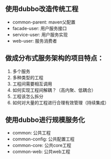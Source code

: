 ## 使用dubbo改造传统工程
- common-parent: maven父配置
- facade-user: 用户服务接口
- service-user: 用户服务实现
- web-user: 服务消费者

## 做成分布式服务架构的项目特点：
1. 多个服务
2. 多种类型的工程
3. 工程间需要相互调用
4. 如何实现工程间解耦？（高内聚、低耦合）
5. 工程该怎么拆分
6. 如何对大量的工程进行合理有效管理（持续集成） 

## 使用dubbo进行规模服务化
- common: 公共工程
- common-config: 公共配置工程
- common-core: 公共core工程
- common-web: 公共web工程
